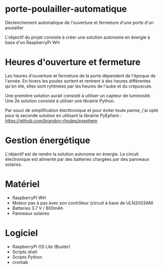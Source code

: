 # porte-poulailler-automatique
Déclenchement automatique de l'ouverture et fermeture d'une porte d'un poulailler

L'objectif du projet consiste à créer une solution autonome en énergie à base d'un RaspberryPi WH

# Heures d'ouverture et fermeture
Les heures d'ouverture et fermeture de la porte dépendent de l'époque de l'année.
En hivers les poules sortent et rentrent à des heures différentes qu'en été, elles sont ryhtmées par les heures de l'aube et du crépuscule.

Une première solution aurait consisté à utiliser un capteur de luminosité.
Une 2e solution consiste à utiliser une librairie Python.

Par souci de simplification électtronique et pour éviter toute panne, j'ai opté pour la seconde solution en utilisant la librairie PyEphem : https://github.com/brandon-rhodes/pyephem

# Gestion énergétique
L'objectif est de rendre la solution autonome en énergie.
Le circuit électronique est alimenté par des batteries chargées par des panneaux solaires.

# Matériel
- RaspberryPi WH
- Moteur pas à pas avec son contrôleur (circuit à base de ULN2003AN)
- Batteries 3.7 V / 800mAh
- Panneaux solaires

# Logiciel
- RaspberryPi OS Lite (Buster)
- Scripts shell
- Scripts Python
- crontab
